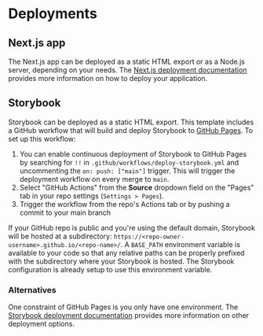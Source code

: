 # Deployments

## Next.js app

The Next.js app can be deployed as a static HTML export or as a Node.js server, depending on your needs. The [Next.js deployment documentation](https://nextjs.org/docs/deployment) provides more information on how to deploy your application.

## Storybook

Storybook can be deployed as a static HTML export. This template includes a GitHub workflow that will build and deploy Storybook to [GitHub Pages](https://pages.github.com/). To set up this workflow:

1. You can enable continuous deployment of Storybook to GitHub Pages by searching for `!!` in `.github/workflows/deploy-storybook.yml` and uncommenting the `on: push: ["main"]` trigger. This will trigger the deployment workflow on every merge to `main`.
1. Select "GitHub Actions" from the **Source** dropdown field on the "Pages" tab in your repo settings (`Settings > Pages`).
1. Trigger the workflow from the repo's Actions tab or by pushing a commit to your main branch

If your GitHub repo is public and you're using the default domain, Storybook will be hosted at a subdirectory: `https://<repo-owner-username>.github.io/<repo-name>/`. A `BASE_PATH` environment variable is available to your code so that any relative paths can be properly prefixed with the subdirectory where your Storybook is hosted. The Storybook configuration is already setup to use this environment variable.

### Alternatives

One constraint of GitHub Pages is you only have one environment. The [Storybook deployment documentation](https://storybook.js.org/docs/react/sharing/publish-storybook) provides more information on other deployment options.

